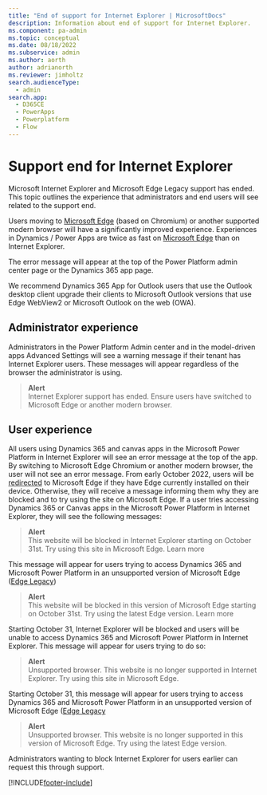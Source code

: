 ```yaml
---
title: "End of support for Internet Explorer | MicrosoftDocs"
description: Information about end of support for Internet Explorer.
ms.component: pa-admin
ms.topic: conceptual
ms.date: 08/18/2022
ms.subservice: admin
ms.author: aorth 
author: adrianorth
ms.reviewer: jimholtz
search.audienceType: 
  - admin
search.app:
  - D365CE
  - PowerApps
  - Powerplatform
  - Flow
---
```

# Support end for Internet Explorer 

Microsoft Internet Explorer and Microsoft Edge Legacy support has ended. This topic outlines the experience that administrators and end users will see related to the support end.
 
Users moving to [Microsoft Edge](https://www.microsoft.com/edge) (based on Chromium) or another supported modern browser will have a significantly improved experience. Experiences in Dynamics / Power Apps are twice as fast on [Microsoft Edge](https://www.microsoft.com/edge) than on Internet Explorer.

The error message will appear at the top of the Power Platform admin center page or the Dynamics 365 app page.

We recommend Dynamics 365 App for Outlook users that use the Outlook desktop client upgrade their clients to Microsoft Outlook versions that use Edge WebView2 or  Microsoft Outlook on the web (OWA).

## Administrator experience 

Administrators in the Power Platform Admin center and in the model-driven apps Advanced Settings will see a warning message if their tenant has Internet Explorer users.  These messages will appear regardless of the browser the administrator is using. 

> **Alert** <br />
> Internet Explorer support has ended. Ensure users have switched to Microsoft Edge or another modern browser. 

## User experience 

All users using Dynamics 365 and canvas apps in the Microsoft Power Platform in Internet Explorer will see an error message at the top of the app. By switching to Microsoft Edge Chromium or another modern browser, the user will not see an error message. From early October 2022, users will be [redirected](https://www.docs.microsoft.com/deployedge/edge-learnmore-neededge) to Microsoft Edge if they have Edge currently installed on their device. Otherwise, they will receive a message informing them why they are blocked and to try using the site on Microsoft Edge. If a user tries accessing Dynamics 365 or Canvas apps in the Microsoft Power Platform in Internet Explorer, they will see the following messages:

> **Alert** <br />
> This website will be blocked in Internet Explorer starting on October 31st. Try using this site in Microsoft Edge. Learn more

This message will appear for users trying to access Dynamics 365 and Microsoft Power Platform in an unsupported version of Microsoft Edge ([Edge Legacy](https://blogs.windows.com/msedgedev/microsoft-edge-legacy-end-of-support))

> **Alert** <br />
> This website will be blocked in this version of Microsoft Edge starting on October 31st. Try using the latest Edge version. Learn more

Starting October 31, Internet Explorer will be blocked and users will be unable to access Dynamics 365 and Microsoft Power Platform in Internet Explorer. This message will appear for users trying to do so:

> **Alert** <br />
>Unsupported browser. This website is no longer supported in Internet Explorer. Try using this site in Microsoft Edge.

Starting October 31, this message will appear for users trying to access Dynamics 365 and Microsoft Power Platform in an unsupported version of Microsoft Edge ([Edge Legacy](https://blogs.windows.com/msedgedev/microsoft-edge-legacy-end-of-support)

> **Alert** <br />
>Unsupported browser. This website is no longer supported in this version of Microsoft Edge. Try using the latest Edge version. 

Administrators wanting to block Internet Explorer for users earlier can request this through support. 

[!INCLUDE[footer-include](../includes/footer-banner.md)]
